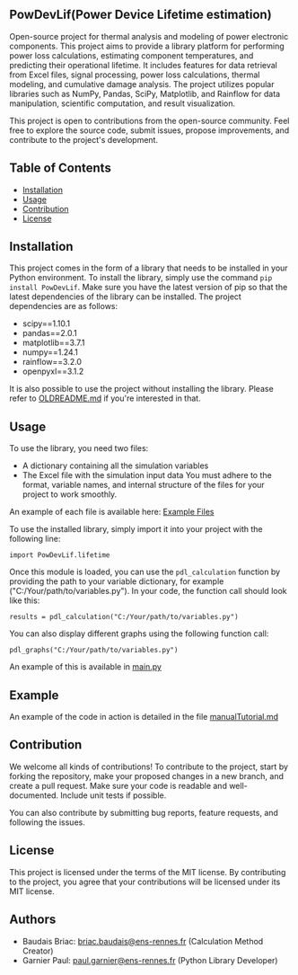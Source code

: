 ## PowDevLif(Power Device Lifetime estimation)

Open-source project for thermal analysis and modeling of power electronic components. This project aims to provide a library platform for performing power loss calculations, estimating component temperatures, and predicting their operational lifetime. It includes features for data retrieval from Excel files, signal processing, power loss calculations, thermal modeling, and cumulative damage analysis. The project utilizes popular libraries such as NumPy, Pandas, SciPy, Matplotlib, and Rainflow for data manipulation, scientific computation, and result visualization.

This project is open to contributions from the open-source community. Feel free to explore the source code, submit issues, propose improvements, and contribute to the project's development.

## Table of Contents
- [Installation](#installation)
- [Usage](#usage)
- [Contribution](#contribution)
- [License](#license)

## Installation
This project comes in the form of a library that needs to be installed in your Python environment. To install the library, simply use the command `pip install PowDevLif`. Make sure you have the latest version of pip so that the latest dependencies of the library can be installed. The project dependencies are as follows:

- scipy==1.10.1
- pandas==2.0.1
- matplotlib==3.7.1
- numpy==1.24.1
- rainflow==3.2.0
- openpyxl==3.1.2

It is also possible to use the project without installing the library. Please refer to [OLDREADME.md](https://gitlab.com/PGarn/LifeTime_IGBT_Calculation/-/blob/main/OLDREADME.md) if you're interested in that.

## Usage
To use the library, you need two files:
- A dictionary containing all the simulation variables
- The Excel file with the simulation input data
You must adhere to the format, variable names, and internal structure of the files for your project to work smoothly.

An example of each file is available here: [Example Files](https://gitlab.com/PGarn/LifeTime_IGBT_Calculation/-/tree/main/example)

To use the installed library, simply import it into your project with the following line:

`import PowDevLif.lifetime`

Once this module is loaded, you can use the `pdl_calculation` function by providing the path to your variable dictionary, for example ("C:/Your/path/to/variables.py"). In your code, the function call should look like this:

`results = pdl_calculation("C:/Your/path/to/variables.py")`

You can also display different graphs using the following function call:

`pdl_graphs("C:/Your/path/to/variables.py")`

An example of this is available in [main.py]()

## Example
An example of the code in action is detailed in the file [manualTutorial.md](manualTutorial.md)

## Contribution
We welcome all kinds of contributions! To contribute to the project, start by forking the repository, make your proposed changes in a new branch, and create a pull request. Make sure your code is readable and well-documented. Include unit tests if possible.

You can also contribute by submitting bug reports, feature requests, and following the issues.

## License
This project is licensed under the terms of the MIT license. By contributing to the project, you agree that your contributions will be licensed under its MIT license.

## Authors

- Baudais Briac: briac.baudais@ens-rennes.fr (Calculation Method Creator)
- Garnier Paul: paul.garnier@ens-rennes.fr (Python Library Developer)
